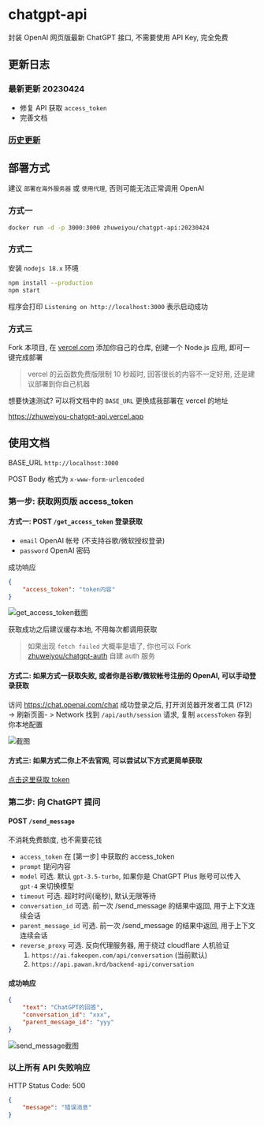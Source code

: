 # chatgpt-api

封装 OpenAI 网页版最新 ChatGPT 接口, 不需要使用 API Key, 完全免费

## 更新日志

### 最新更新 20230424

- 修复 API 获取 `access_token`
- 完善文档

### [历史更新](https://github.com/zhuweiyou/chatgpt-api/releases)

## 部署方式

建议 `部署在海外服务器` 或 `使用代理`, 否则可能无法正常调用 OpenAI

### 方式一

```bash
docker run -d -p 3000:3000 zhuweiyou/chatgpt-api:20230424
```

### 方式二

安装 `nodejs 18.x` 环境

```bash
npm install --production
npm start
```

程序会打印 `Listening on http://localhost:3000` 表示启动成功

### 方式三

Fork 本项目, 在 [vercel.com](https://vercel.com) 添加你自己的仓库, 创建一个 Node.js 应用, 即可一键完成部署

> vercel 的云函数免费版限制 10 秒超时, 回答很长的内容不一定好用, 还是建议部署到你自己机器

想要快速测试? 可以将文档中的 `BASE_URL` 更换成我部署在 vercel 的地址

<https://zhuweiyou-chatgpt-api.vercel.app>

## 使用文档

BASE_URL `http://localhost:3000`

POST Body 格式为 `x-www-form-urlencoded`

### 第一步: 获取网页版 access_token

#### 方式一: POST `/get_access_token` 登录获取

-   `email` OpenAI 帐号 (不支持谷歌/微软授权登录)
-   `password` OpenAI 密码

成功响应

```json
{
    "access_token": "token内容"
}
```

![get_access_token截图](https://user-images.githubusercontent.com/8413791/230726142-7bc08fad-a46b-497b-be57-1ca4cd57e4f8.png)

获取成功之后建议缓存本地, 不用每次都调用获取

> 如果出现 `fetch failed` 大概率是墙了, 你也可以 Fork [zhuweiyou/chatgpt-auth](https://github.com/zhuweiyou/chatgpt-auth) 自建 auth 服务

#### 方式二: 如果方式一获取失败, 或者你是谷歌/微软帐号注册的 OpenAI, 可以手动登录获取

访问 <https://chat.openai.com/chat> 成功登录之后, 打开浏览器开发者工具 (F12) -> 刷新页面- > Network
找到 `/api/auth/session` 请求, 复制 `accessToken` 存到你本地配置

![截图](https://user-images.githubusercontent.com/8413791/225305658-188ec53c-c3ee-4ec6-9306-9ff9ce2c94af.png)

#### 方式三: 如果方式二你上不去官网, 可以尝试以下方式更简单获取

[点击这里获取 token](https://ai.fakeopen.com/auth)

### 第二步: 向 ChatGPT 提问

#### POST `/send_message`

不消耗免费额度, 也不需要花钱

-   `access_token` 在 [第一步] 中获取的 access_token
-   `prompt` 提问内容
-   `model` 可选. 默认 `gpt-3.5-turbo`, 如果你是 ChatGPT Plus 账号可以传入 `gpt-4` 来切换模型
-   `timeout` 可选. 超时时间(毫秒), 默认无限等待
-   `conversation_id` 可选. 前一次 /send_message 的结果中返回, 用于上下文连续会话
-   `parent_message_id` 可选. 前一次 /send_message 的结果中返回, 用于上下文连续会话
-   `reverse_proxy` 可选. 反向代理服务器, 用于绕过 cloudflare 人机验证
    1. `https://ai.fakeopen.com/api/conversation` (当前默认)
    2. `https://api.pawan.krd/backend-api/conversation`

#### 成功响应

```json
{
    "text": "ChatGPT的回答",
    "conversation_id": "xxx",
    "parent_message_id": "yyy"
}
```

![send_message截图](https://user-images.githubusercontent.com/8413791/226363534-5c856f41-1acb-4615-bcbd-b169d3f294e1.png)

### 以上所有 API 失败响应

HTTP Status Code: 500

```json
{
    "message": "错误消息"
}
```
